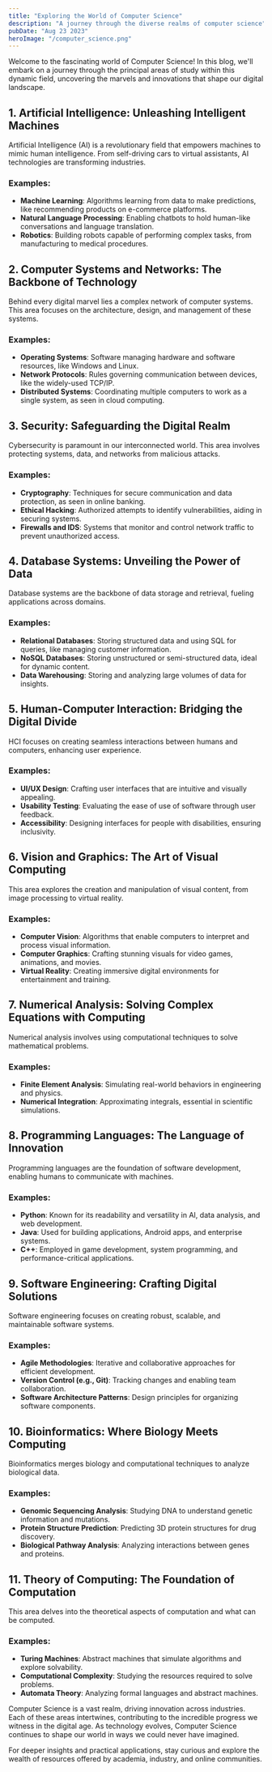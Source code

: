 ```yaml
---
title: "Exploring the World of Computer Science"
description: "A journey through the diverse realms of computer science"
pubDate: "Aug 23 2023"
heroImage: "/computer_science.png"
---
```


Welcome to the fascinating world of Computer Science! In this blog, we'll embark on a journey through the principal areas of study within this dynamic field, uncovering the marvels and innovations that shape our digital landscape.

## 1. Artificial Intelligence: Unleashing Intelligent Machines

Artificial Intelligence (AI) is a revolutionary field that empowers machines to mimic human intelligence. From self-driving cars to virtual assistants, AI technologies are transforming industries.

### Examples:
- **Machine Learning**: Algorithms learning from data to make predictions, like recommending products on e-commerce platforms.
- **Natural Language Processing**: Enabling chatbots to hold human-like conversations and language translation.
- **Robotics**: Building robots capable of performing complex tasks, from manufacturing to medical procedures.

## 2. Computer Systems and Networks: The Backbone of Technology

Behind every digital marvel lies a complex network of computer systems. This area focuses on the architecture, design, and management of these systems.

### Examples:
- **Operating Systems**: Software managing hardware and software resources, like Windows and Linux.
- **Network Protocols**: Rules governing communication between devices, like the widely-used TCP/IP.
- **Distributed Systems**: Coordinating multiple computers to work as a single system, as seen in cloud computing.

## 3. Security: Safeguarding the Digital Realm

Cybersecurity is paramount in our interconnected world. This area involves protecting systems, data, and networks from malicious attacks.

### Examples:
- **Cryptography**: Techniques for secure communication and data protection, as seen in online banking.
- **Ethical Hacking**: Authorized attempts to identify vulnerabilities, aiding in securing systems.
- **Firewalls and IDS**: Systems that monitor and control network traffic to prevent unauthorized access.

## 4. Database Systems: Unveiling the Power of Data

Database systems are the backbone of data storage and retrieval, fueling applications across domains.

### Examples:
- **Relational Databases**: Storing structured data and using SQL for queries, like managing customer information.
- **NoSQL Databases**: Storing unstructured or semi-structured data, ideal for dynamic content.
- **Data Warehousing**: Storing and analyzing large volumes of data for insights.

## 5. Human-Computer Interaction: Bridging the Digital Divide

HCI focuses on creating seamless interactions between humans and computers, enhancing user experience.

### Examples:
- **UI/UX Design**: Crafting user interfaces that are intuitive and visually appealing.
- **Usability Testing**: Evaluating the ease of use of software through user feedback.
- **Accessibility**: Designing interfaces for people with disabilities, ensuring inclusivity.

## 6. Vision and Graphics: The Art of Visual Computing

This area explores the creation and manipulation of visual content, from image processing to virtual reality.

### Examples:
- **Computer Vision**: Algorithms that enable computers to interpret and process visual information.
- **Computer Graphics**: Crafting stunning visuals for video games, animations, and movies.
- **Virtual Reality**: Creating immersive digital environments for entertainment and training.

## 7. Numerical Analysis: Solving Complex Equations with Computing

Numerical analysis involves using computational techniques to solve mathematical problems.

### Examples:
- **Finite Element Analysis**: Simulating real-world behaviors in engineering and physics.
- **Numerical Integration**: Approximating integrals, essential in scientific simulations.

## 8. Programming Languages: The Language of Innovation

Programming languages are the foundation of software development, enabling humans to communicate with machines.

### Examples:
- **Python**: Known for its readability and versatility in AI, data analysis, and web development.
- **Java**: Used for building applications, Android apps, and enterprise systems.
- **C++**: Employed in game development, system programming, and performance-critical applications.

## 9. Software Engineering: Crafting Digital Solutions

Software engineering focuses on creating robust, scalable, and maintainable software systems.

### Examples:
- **Agile Methodologies**: Iterative and collaborative approaches for efficient development.
- **Version Control (e.g., Git)**: Tracking changes and enabling team collaboration.
- **Software Architecture Patterns**: Design principles for organizing software components.

## 10. Bioinformatics: Where Biology Meets Computing

Bioinformatics merges biology and computational techniques to analyze biological data.

### Examples:
- **Genomic Sequencing Analysis**: Studying DNA to understand genetic information and mutations.
- **Protein Structure Prediction**: Predicting 3D protein structures for drug discovery.
- **Biological Pathway Analysis**: Analyzing interactions between genes and proteins.

## 11. Theory of Computing: The Foundation of Computation

This area delves into the theoretical aspects of computation and what can be computed.

### Examples:
- **Turing Machines**: Abstract machines that simulate algorithms and explore solvability.
- **Computational Complexity**: Studying the resources required to solve problems.
- **Automata Theory**: Analyzing formal languages and abstract machines.

Computer Science is a vast realm, driving innovation across industries. Each of these areas intertwines, contributing to the incredible progress we witness in the digital age. As technology evolves, Computer Science continues to shape our world in ways we could never have imagined.

For deeper insights and practical applications, stay curious and explore the wealth of resources offered by academia, industry, and online communities.
